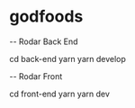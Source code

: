 # godfoods

-- Rodar Back End

cd back-end
yarn
yarn develop

-- Rodar Front 

cd front-end
yarn
yarn dev
